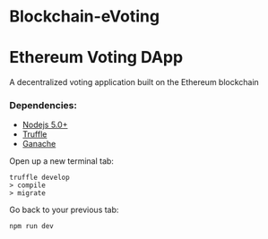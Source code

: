 # Blockchain-eVoting

# Ethereum Voting DApp
A decentralized voting application built on the Ethereum blockchain

### Dependencies:
- [Nodejs 5.0+](https://nodejs.org/en/)
- [Truffle](https://github.com/trufflesuite/truffle)
- [Ganache](http://truffleframework.com/ganache/)

Open up a new terminal tab:
```
truffle develop
> compile
> migrate
```
Go back to your previous tab:
```
npm run dev
```


